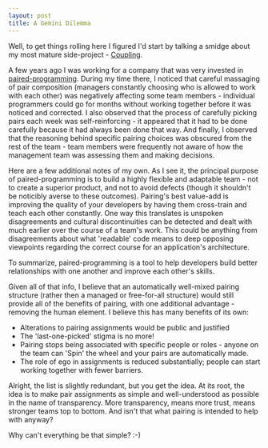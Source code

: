 ```yaml
---
layout: post
title: A Gemini Dilemma
---
```

Well, to get things rolling here I figured I'd start by talking a smidge about my most mature side-project - [Coupling](https://github.com/robertfmurdock/Coupling/).

A few years ago I was working for a company that was very invested in [paired-programming](http://en.wikipedia.org/wiki/Pair_programming). During my time there, I noticed that careful massaging of pair composition (managers constantly choosing who is allowed to work with each other) was negatively affecting some team members - individual programmers could go for months without working together before it was noticed and corrected. I also observed that the process of carefully picking pairs each week was self-reinforcing - it appeared that it had to be done carefully because it had always been done that way. And finally, I observed that the reasoning behind specific pairing choices was obscured from the rest of the team - team members were frequently not aware of how the management team was assessing them and making decisions.

Here are a few additional notes of my own.  As I see it, the principal purpose of paired-programming is to build a highly flexible and adaptable team - not to create a superior product, and not to avoid defects (though it shouldn't be noticibly averse to these outcomes). Pairing's best value-add is improving the quality of your developers by having them cross-train and teach each other constantly. One way this translates is unspoken disagreements and cultural discontinuities can be detected and dealt with much earlier over the course of a team's work. This could be anything from disagreements about what 'readable' code means to deep opposing viewpoints regarding the correct course for an application's architecture.

To summarize, paired-programming is a tool to help developers build better relationships with one another and improve each other's skills.

Given all of that info, I believe that an automatically well-mixed pairing structure (rather then a managed or free-for-all structure) would still provide all of the benefits of pairing, with one additional advantage - removing the human element. I believe this has many benefits of its own:

  - Alterations to pairing assignments would be public and justified
  - The 'last-one-picked' stigma is no more!
  - Pairing stops being associated with specific people or roles - anyone on the team can 'Spin' the wheel and your pairs are automatically made.
  - The role of ego in assignments is reduced substantially; people can start working together with fewer barriers.
  
Alright, the list is slightly redundant, but you get the idea. At its root, the idea is to make pair assignments as simple and well-understood as possible in the name of transparency. More transparency, means more trust, means stronger teams top to bottom. And isn't that what pairing is intended to help with anyway?

Why can't everything be that simple? :-)
